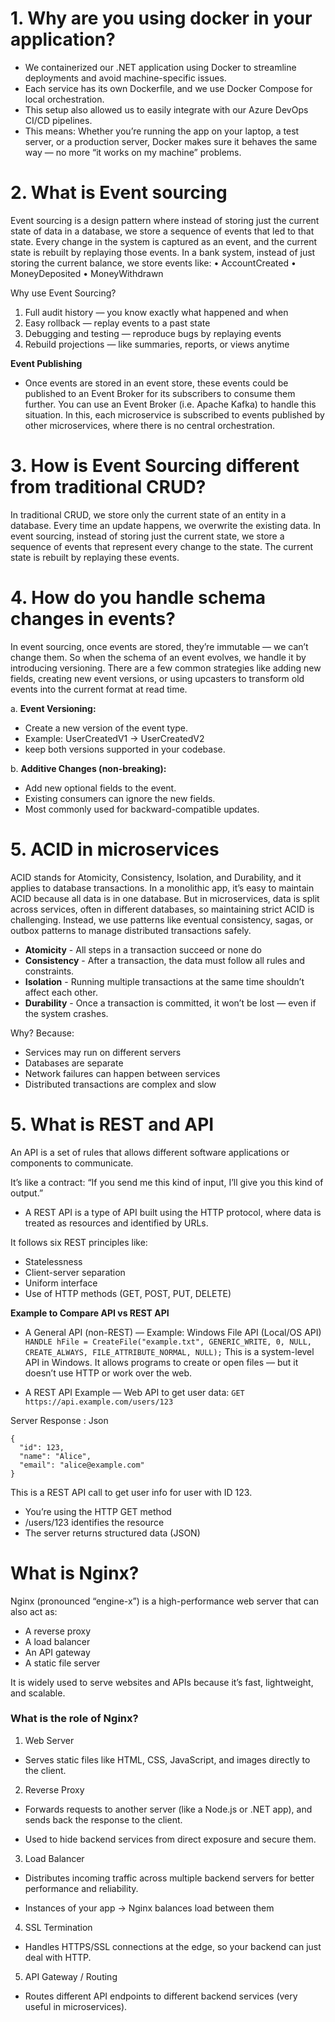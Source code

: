 # 1.  **Why are you using docker in your application?**
 - We containerized our .NET application using Docker to streamline deployments and avoid machine-specific issues.
 - Each service has its own Dockerfile, and we use Docker Compose for local orchestration. 
 - This setup also allowed us to easily integrate with our Azure DevOps CI/CD pipelines.
 - This means:
   Whether you’re running the app on your laptop, a test server, or a production server, Docker makes sure it behaves 
   the same way — no more “it works on my machine” problems.

# 2. **What is Event sourcing**
Event sourcing is a design pattern where instead of storing just the current state of data in a database, 
we store a sequence of events that led to that state. Every change in the system is captured as an event, and the current state is rebuilt by replaying those events.
In a bank system, instead of just storing the current balance, we store events like:
•	AccountCreated
•	MoneyDeposited
•	MoneyWithdrawn

Why use Event Sourcing?
1. Full audit history — you know exactly what happened and when
2. Easy rollback — replay events to a past state
3. Debugging and testing — reproduce bugs by replaying events
4. Rebuild projections — like summaries, reports, or views anytime

**Event Publishing**
- Once events are stored in an event store, these events could be published to an Event Broker for its subscribers to consume them further. 
You can use an Event Broker (i.e. Apache Kafka) to handle this situation.
In this, each microservice is subscribed to events published by other microservices, where there is no central orchestration.

# 3. **How is Event Sourcing different from traditional CRUD?**

In traditional CRUD, we store only the current state of an entity in a database. Every time an update happens, we overwrite the existing data.
In event sourcing, instead of storing just the current state, we store a sequence of events that represent every change to the state. The current state is rebuilt by replaying these events.

# 4. **How do you handle schema changes in events?**
In event sourcing, once events are stored, they’re immutable — we can’t change them. So when the schema of an event evolves,
we handle it by introducing versioning. There are a few common strategies like adding new fields, creating new event versions, or
using upcasters to transform old events into the current format at read time.

a. **Event Versioning:**
* Create a new version of the event type.
* Example: UserCreatedV1 → UserCreatedV2
* keep both versions supported in your codebase.

b. **Additive Changes (non-breaking):**
* Add new optional fields to the event.
* Existing consumers can ignore the new fields.
* Most commonly used for backward-compatible updates.

# 5. **ACID in microservices**
ACID stands for Atomicity, Consistency, Isolation, and Durability, and it applies to database transactions. In a monolithic app, 
it’s easy to maintain ACID because all data is in one database.
But in microservices, data is split across services, often in different databases, so maintaining strict ACID is challenging. 
Instead, we use patterns like eventual consistency, sagas, or outbox patterns to manage distributed transactions safely.

* **Atomicity** - All steps in a transaction succeed or none do
* **Consistency** - After a transaction, the data must follow all rules and constraints.
* **Isolation** - Running multiple transactions at the same time shouldn’t affect each other.
* **Durability** - Once a transaction is committed, it won’t be lost — even if the system crashes.

Why?
Because:
* Services may run on different servers
* Databases are separate
* Network failures can happen between services
* Distributed transactions are complex and slow

# 5. **What is REST and API**
An API is a set of rules that allows different software applications or components to communicate.

It’s like a contract:
“If you send me this kind of input, I’ll give you this kind of output.”

- A REST API is a type of API built using the HTTP protocol, where data is treated as resources and identified by URLs.

It follows six REST principles like:
* Statelessness
* Client-server separation
* Uniform interface
* Use of HTTP methods (GET, POST, PUT, DELETE)

**Example to Compare API vs REST API**
* A General API (non-REST) — Example: Windows File API (Local/OS API)
```HANDLE hFile = CreateFile("example.txt", GENERIC_WRITE, 0, NULL, CREATE_ALWAYS, FILE_ATTRIBUTE_NORMAL, NULL);```
This is a system-level API in Windows. It allows programs to create or open files — but it doesn’t use HTTP or work over the web.

*  A REST API Example — Web API to get user data:
```GET https://api.example.com/users/123```
 
Server Response : Json
```
{
  "id": 123,
  "name": "Alice",
  "email": "alice@example.com"
}
```

This is a REST API call to get user info for user with ID 123.
* You’re using the HTTP GET method
* /users/123 identifies the resource
* The server returns structured data (JSON)

# **What is Nginx?**
Nginx (pronounced “engine-x”) is a high-performance web server that can also act as:
* A reverse proxy
* A load balancer
* An API gateway
* A static file server

It is widely used to serve websites and APIs because it’s fast, lightweight, and scalable.

### **What is the role of Nginx?**
1. Web Server
* Serves static files like HTML, CSS, JavaScript, and images directly to the client.

2. Reverse Proxy
* Forwards requests to another server (like a Node.js or .NET app), and sends back the response to the client.
- Used to hide backend services from direct exposure and secure them.

3. Load Balancer
* Distributes incoming traffic across multiple backend servers for better performance and reliability.
- Instances of your app → Nginx balances load between them

4. SSL Termination
- Handles HTTPS/SSL connections at the edge, so your backend can just deal with HTTP.

5. API Gateway / Routing
- Routes different API endpoints to different backend services (very useful in microservices).
